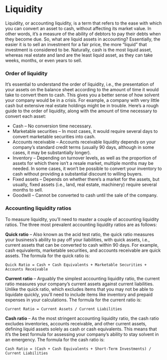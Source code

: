 # Liquidity

Liquidity, or accounting liquidity, is a term that refers to the ease with which you can convert an asset to cash, without affecting its market value. In other words, it’s a measure of the ability of debtors to pay their debts when they become due. So, what are liquid assets in accounting? Essentially, the easier it is to sell an investment for a fair price, the more “liquid” that investment is considered to be. Naturally, cash is the most liquid asset, whereas real estate and land are the least liquid asset, as they can take weeks, months, or even years to sell.



### Order of liquidity

It’s essential to understand the order of liquidity, i.e., the presentation of your assets on the balance sheet according to the amount of time it would take to convert them to cash. This gives you a better sense of how solvent your company would be in a crisis. For example, a company with very little cash but extensive real estate holdings might be in trouble. Here’s a rough guide to the order of liquidity, along with the amount of time necessary to convert each asset:

* Cash – No conversion time necessary.
* Marketable securities – In most cases, it would require several days to convert marketable securities into cash.
* Accounts receivable – Accounts receivable liquidity depends on your company’s standard credit terms (usually 90 days, although in some cases, it may be substantially longer).
* Inventory – Depending on turnover levels, as well as the proportion of assets for which there isn’t a resale market, multiple months may be needed. In some cases, it won’t be possible to convert your inventory to cash without providing a substantial discount to willing buyers.
* Fixed assets – Depends on whether there’s a market for the assets, but usually, fixed assets (i.e., land, real estate, machinery) require several months to sell.
* Goodwill – Cannot be converted to cash until the sale of the company.



### Accounting liquidity ratios

To measure liquidity, you’ll need to master a couple of accounting liquidity ratios. The three most prevalent accounting liquidity ratios are as follows:

**Quick ratio** – Also known as the acid test ratio, the quick ratio measures your business’s ability to pay off your liabilities, with quick assets, i.e., current assets that can be converted to cash within 90 days. For example, cash equivalents, marketable securities, and accounts receivable are quick assets. The formula for the quick ratio is:

`Quick Ratio = Cash + Cash Equivalents + Marketable Securities + Accounts Receivable`

**Current ratio** – Arguably the simplest accounting liquidity ratio, the current ratio measures your company’s current assets against current liabilities. Unlike the quick ratio, which excludes items that you may not be able to liquidate quickly, you’ll need to include items like inventory and prepaid expenses in your calculations. The formula for the current ratio is:

`Current Ratio = Current Assets / Current Liabilities`

**Cash ratio** – As the most stringent accounting liquidity ratio, the cash ratio excludes inventories, accounts receivable, and other current assets, defining liquid assets solely as cash or cash equivalents. This means that it’s the best formula for assessing your company’s ability to stay solvent in an emergency. The formula for the cash ratio is:

`Cash Ratio = (Cash + Cash Equivalents + Short-Term Investments) / Current Liabilities`

